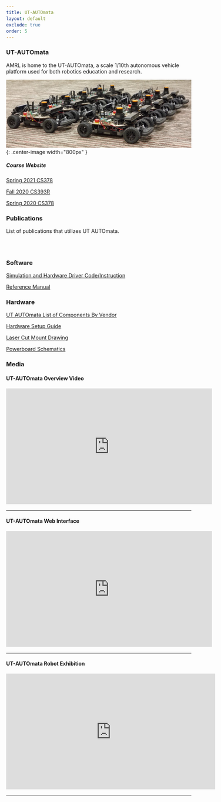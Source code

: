 ```yaml
---
title: UT-AUTOmata
layout: default
exclude: true
order: 5
---
```


### UT-AUTOmata

AMRL is home to the UT-AUTOmata, a scale 1/10th autonomous vehicle platform
used for both robotics education and research.

![CarPicture](assets/images/robots/automata_group.jpg){: .center-image width="800px" }

##### Course Website
[Spring 2021 CS378](https://amrl.cs.utexas.edu/CS378-F1Tenth-Autonomous-Driving-S21/)

[Fall 2020 CS393R](https://amrl.cs.utexas.edu/CS393R-F20/)

[Spring 2020 CS378](https://amrl.cs.utexas.edu/CS378-F1Tenth-Autonomous-Driving-S20/)

### Publications
List of publications that utilizes UT AUTOmata. 
<table class="display" id="pubTable"></table>  
<br/>

### Software
[Simulation and Hardware Driver Code/Instruction](https://github.com/ut-amrl/ut_automata)

[Reference Manual](https://docs.google.com/document/d/1KHScEcrj_tWRqCbMa7x2mVGDWvNHRvKcmOjuP4hD-ZQ/edit)

### Hardware
[UT AUTOmata List of Components By Vendor](https://docs.google.com/spreadsheets/d/197W5ejMjJ3xfXrE_wAcsbsO1OQzT3U3aU18hYu6106I/edit#gid=0)

[Hardware Setup Guide](https://docs.google.com/document/d/1TKbYQWP1WYjAUvRWu4ax6k6G6X0Uz_t_NtNbm66m3Zg/edit?usp=sharing)

[Laser Cut Mount Drawing](https://drive.google.com/file/d/1RPymBisQeDRHvxa1WU5EiqHT4_zi8XWi/view)

[Powerboard Schematics](https://drive.google.com/file/d/1vMpDWKRZlicEmgoSk4oGKN8NKZrA9UsG/view)

### Media

#### UT-AUTOmata Overview Video

<div align="center">
<iframe width="560" height="315" src="https://www.youtube.com/embed/0s0URZ9IyTs" frameborder="0" allow="autoplay; encrypted-media" allowfullscreen=""></iframe>
</div>

---

#### UT-AUTOmata Web Interface

<div align="center">
<iframe width="560" height="315" src="https://www.youtube.com/embed/H_j-TU1_MQU" frameborder="0" allow="autoplay; encrypted-media" allowfullscreen=""></iframe>
</div>

---

#### UT-AUTOmata Robot Exhibition

<div align="center">
<iframe width="569" height="315" src="https://www.youtube.com/embed/ClYvJHcrxlg" title="YouTube video player" frameborder="0" allow="accelerometer; autoplay; clipboard-write; encrypted-media; gyroscope; picture-in-picture" allowfullscreen></iframe></div>

---

<script src="//ajax.googleapis.com/ajax/libs/jquery/1.7.1/jquery.min.js">
</script><script src="./assets/js/bib-list.js"></script>
<link href="./assets/bib-publication-list.css" rel="stylesheet" type="text/css" />

<pre id="bibtex" style="display:none;">./ut_automata-references.bib</pre>

<script type="text/javascript">
 var xhr = new XMLHttpRequest();
xhr.onreadystatechange = process;
xhr.open("GET", "./ut_automata-references.bib", true);
xhr.send();

function process() {
  if (xhr.readyState == 4) {
    // console.log(xhr.responseText);
    // bibtexify(xhr.responseText, "pubTable", {'visualization':false});
  }
}

var init = function() {
  bibtexify("./ut_automata-references.bib", "pubTable", {'visualization':false});
};

if (window.addEventListener) {
  window.addEventListener('load', init, false);
} else if (window.attachEvent) {
  window.attachEvent('onload', init);
}
</script>